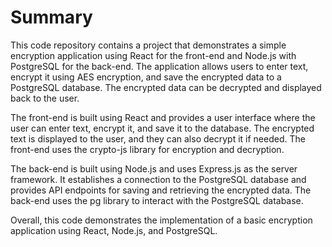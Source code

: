 # Summary

This code repository contains a project that demonstrates a simple encryption application using React for the front-end and Node.js with PostgreSQL for the back-end. 
The application allows users to enter text, encrypt it using AES encryption, and save the encrypted data to a PostgreSQL database. 
The encrypted data can be decrypted and displayed back to the user.

The front-end is built using React and provides a user interface where the user can enter text, encrypt it, and save it to the database.
The encrypted text is displayed to the user, and they can also decrypt it if needed. The front-end uses the crypto-js library for encryption and decryption.

The back-end is built using Node.js and uses Express.js as the server framework. 
It establishes a connection to the PostgreSQL database and provides API endpoints for saving and retrieving the encrypted data. 
The back-end uses the pg library to interact with the PostgreSQL database.

Overall, this code demonstrates the implementation of a basic encryption application using React, Node.js, and PostgreSQL.
